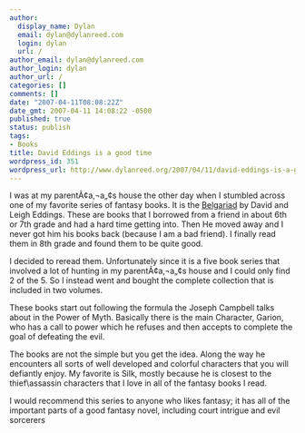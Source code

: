 ```yaml
---
author:
  display_name: Dylan
  email: dylan@dylanreed.com
  login: dylan
  url: /
author_email: dylan@dylanreed.com
author_login: dylan
author_url: /
categories: []
comments: []
date: "2007-04-11T08:08:22Z"
date_gmt: 2007-04-11 14:08:22 -0500
published: true
status: publish
tags:
- Books
title: David Eddings is a good time
wordpress_id: 351
wordpress_url: http://www.dylanreed.org/2007/04/11/david-eddings-is-a-good-time/
---
```


I was at my parentÃ¢a‚¬a„¢s house the other day when I stumbled across one of my favorite series of fantasy books. It is the [Belgariad][1] by David and Leigh Eddings. These are books that I borrowed from a friend in about 6th or 7th grade and had a hard time getting into. Then He moved away and I never got him his books back (because I am a bad friend). I finally read them in 8th grade and found them to be quite good.

   [1]: http://www.amazon.com/Belgariad-Vol-Books-1-3-Magicians/dp/0345456327/ref=pd_bbs_sr_1/102-8792877-3772912?ie=UTF8&s=books&qid=1176088796&sr=8-1

I decided to reread them. Unfortunately since it is a five book series that involved a lot of hunting in my parentÃ¢a‚¬a„¢s house and I could only find 2 of the 5. So I instead went and bought the complete collection that is included in two volumes.

These books start out following the formula the Joseph Campbell talks about in the Power of Myth. Basically there is the main Character, Garion, who has a call to power which he refuses and then accepts to complete the goal of defeating the evil.

The books are not the simple but you get the idea. Along the way he encounters all sorts of well developed and colorful characters that you will defiantly enjoy. My favorite is Silk, mostly because he is closest to the thief\assassin characters that I love in all of the fantasy books I read.

I would recommend this series to anyone who likes fantasy; it has all of the important parts of a good fantasy novel, including court intrigue and evil sorcerers
